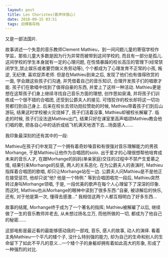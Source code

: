 ```yaml
---
 layout: post
 title: Les Choristes(歌声伴我心)
 date: 2018-09-15 03:51
 tags: 旧博客存档
---
```

又是一部法国片.



故事讲述一个失意的音乐教师Clement Mathieu，到一间问题儿童的寄宿学校作学监，那些儿童大多数是因为行为异常而被带到这间学校的,
而且有一部分是孤儿. 这间学校的学生本身就有一定的心理问题, 在性情暴躁的校长高压的管理下(经常禁闭学生,禁止娱乐或者要罚做义务劳动等),
个个都成为了心理发育不正常的小孩, 叛逆, 无纪律, 喜欢捉弄老师. 但是在Mathieu到来之后, 发现了他们也有值得欣赏的一面, 学会跟这些孩子们沟通,
并凭借着自己的音乐知识, 合理开发孩子们的唱歌才能. 孩子们在歌唱中找到了值得自豪的东西, 并爱上了这样一种活动.
Mathieu更是想在这帮孩子们身上继续寻找自己音乐方面的理想, 创作思如泉涌, 并将孩子们训练成一个很不错的合唱团, 还受到公爵夫人的接见.
可惜狡诈的校长却将这一切功劳都归到自己身上. 后来在校长去领功勋拉赞助的时候, Mathieu带着孩子们到后山游玩, 结果这时学校被火灾烧掉了,
孩子们活着没事, Mathieu却被校长解雇了. 临走的时候, 孩子们没法送Mathieu出门, 结果只好在课室里高声唱颂Mathieu教会他们唱的歌,
把各自心中的话折成纸飞机满天地洒下去...场面感人......



我印象最深刻的还有其中的一段:

Mathieu在孩子们中发现了一个拥有着奇妙嗓音和有很强对音乐理解能力的男孩Morhange, 于是Mathieu让他作为合唱团的solo.
出于爱才的心理很想帮他培育成未来的音乐人才, 在跟Morhange的妈妈(单亲家庭)交往的过程中不禁产生爱慕之情, 结果引来Morhange的反感,
两人的关系恶化. 在为公爵夫人的表演时, Mathieu指挥着合唱团的歌唱, 却只让Morhange站在一边.
公爵夫人问Mathieu是不是他正在接受惩罚, 他却只说"他? 他是一个特例." 等到合唱团唱完一段后, Mathieu突然转过身叫Morhange领唱,
于是, 一段优美的歌声在每个人心理留下了深深的印象. 而这时, Mathieu也从Morhange的眼神中读到了很多东西:"自豪, 被谅解后的快乐, 还有,
对于他是第一次, 懂得去感激..." 我相信这两个人都互相明白了好多东西...



故事的结尾, Morhange终于成为了一个著名的指挥; Mathieu被解雇了以后, 继续做了一生的音乐教师并老去, 从未想过扬名立万, 而他所做的一切,
都成为了他自己的秘密......



这部电影是最近看的最能够感动我的一部戏, 音乐, 感人的故事, 动人的演绎. 看着主角Mathieu一个平凡的矮个子, 没什么特别强的能力,
却为自己的生命和别人的生命留下了如此不平凡的意义...一个矮个子的身躯却拥有着如此高大的形象, 形成了一种强烈的对比.

